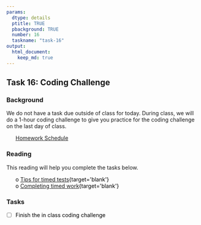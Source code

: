 ```yaml
---
params:
  dtype: details
  ptitle: TRUE
  pbackground: TRUE
  number: 16
  taskname: "task-16"
output:
  html_document:
    keep_md: true
---
```







## Task 16:  Coding Challenge 
### Background 

We do not have a task due outside of class for today. During class, we will do a 1-hour coding challenge to give you practice for the coding challenge on the last day of class.

 * [Homework Schedule](../homework_schedule.html)




<style>
ul {
   color: black;
   list-style-type: none;
   list-style-position: outside;

}

</style>


### Reading

This reading will help you complete the tasks below.

* o [Tips for timed tests](https://atinursingblog.com/test-anxiety-timed-test-tips/){target='blank'}
* o [Completing timed work](https://www.unigo.com/admissions-advice/what-are-great-ways-to-manage-time-effectively-while-taking-standardized-tests/361/1){target='blank'}


### Tasks


* [ ] Finish the in class coding challenge


